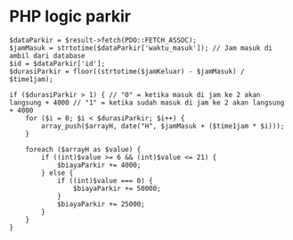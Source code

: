 # PHP logic parkir

	$dataParkir = $result->fetch(PDO::FETCH_ASSOC);
	$jamMasuk = strtotime($dataParkir['waktu_masuk']); // Jam masuk di ambil dari database
	$id = $dataParkir['id'];
	$durasiParkir = floor((strtotime($jamKeluar) - $jamMasuk) / $time1jam);

	if ($durasiParkir > 1) { // "0" = ketika masuk di jam ke 2 akan langsung + 4000 // "1" = ketika sudah masuk di jam ke 2 akan langsung + 4000
		for ($i = 0; $i < $durasiParkir; $i++) {
			array_push($arrayH, date("H", $jamMasuk + ($time1jam * $i)));
		}

		foreach ($arrayH as $value) {
			if ((int)$value >= 6 && (int)$value <= 21) {
				$biayaParkir += 4000;
			} else {
				if ((int)$value === 0) {
					$biayaParkir += 50000;
				}
				$biayaParkir += 25000;
			}
		}
	}
